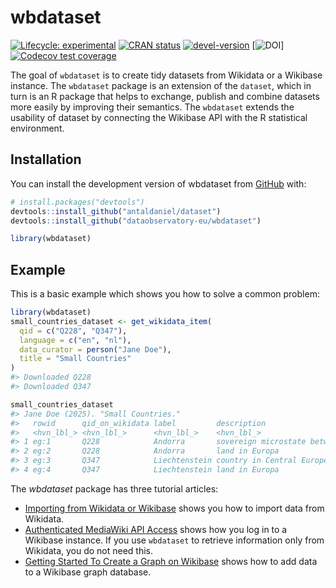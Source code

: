 
<!-- README.md is generated from README.Rmd. Please edit that file -->

# wbdataset

<!-- badges: start -->

[![Lifecycle:
experimental](https://img.shields.io/badge/lifecycle-experimental-orange.svg)](https://lifecycle.r-lib.org/articles/stages.html#experimental)
[![CRAN
status](https://www.r-pkg.org/badges/version/wbdataset)](https://CRAN.R-project.org/package=wbdataset)
[![devel-version](https://img.shields.io/badge/devel%20version-0.1.1014-blue.svg)](https://github.com/dataobservatory-eu/wbdataset)
\[![DOI](https://zenodo.org/badge/DOI/10.5281/zenodo.13972192.svg)\]
[![Codecov test
coverage](https://codecov.io/gh/dataobservatory-eu/wbdataset/graph/badge.svg)](https://app.codecov.io/gh/dataobservatory-eu/wbdataset)
<!-- badges: end -->

The goal of `wbdataset` is to create tidy datasets from Wikidata or a
Wikibase instance. The `wbdataset` package is an extension of the
`dataset`, which in turn is an R package that helps to exchange, publish
and combine datasets more easily by improving their semantics. The
`wbdataset` extends the usability of dataset by connecting the Wikibase
API with the R statistical environment.

## Installation

You can install the development version of wbdataset from
[GitHub](https://github.com/) with:

``` r
# install.packages("devtools")
devtools::install_github("antaldaniel/dataset")
devtools::install_github("dataobservatory-eu/wbdataset")
```

``` r
library(wbdataset)
```

## Example

This is a basic example which shows you how to solve a common problem:

``` r
library(wbdataset)
small_countries_dataset <- get_wikidata_item(
  qid = c("Q228", "Q347"),
  language = c("en", "nl"),
  data_curator = person("Jane Doe"),
  title = "Small Countries"
)
#> Downloaded Q228
#> Downloaded Q347

small_countries_dataset
#> Jane Doe (2025). "Small Countries."
#>   rowid      qid_on_wikidata label         description                  language
#>   <hvn_lbl_> <hvn_lbl_>      <hvn_lbl_>    <hvn_lbl_>                   <hvn_lb>
#> 1 eg:1       Q228            Andorra       sovereign microstate betwee… en      
#> 2 eg:2       Q228            Andorra       land in Europa               nl      
#> 3 eg:3       Q347            Liechtenstein country in Central Europe    en      
#> 4 eg:4       Q347            Liechtenstein land in Europa               nl
```

The *wbdataset* package has three tutorial articles:

- [Importing from Wikidata or
  Wikibase](https://wbdataset.dataobservatory.eu/articles/wikidata-import.html)
  shows you how to import data from Wikidata.
- [Authenticated MediaWiki API
  Access](https://wbdataset.dataobservatory.eu/articles/Wikibase_API.html)
  shows how you log in to a Wikibase instance. If you use `wbdataset` to
  retrieve information only from Wikidata, you do not need this.
- [Getting Started To Create a Graph on
  Wikibase](https://wbdataset.dataobservatory.eu/articles/start.html)
  shows how to add data to a Wikibase graph database.
